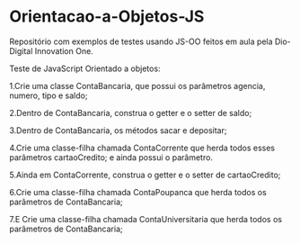 # Orientacao-a-Objetos-JS
Repositório com exemplos de testes usando JS-OO feitos em aula pela Dio-Digital Innovation One.
 
 Teste de JavaScript Orientado a objetos:
 
 1.Crie uma classe ContaBancaria, que possui os parâmetros agencia, numero, tipo e saldo;
 
 2.Dentro de ContaBancaria, construa o getter e o setter de saldo;
 
 3.Dentro de ContaBancaria, os métodos sacar e depositar;
  
 4.Crie uma classe-filha chamada ContaCorrente que herda todos esses parâmetros cartaoCredito; e ainda possui o parâmetro.
 
 5.Ainda em ContaCorrente, construa o getter e o setter de cartaoCredito;
  
 6.Crie uma classe-filha chamada ContaPoupanca que herda todos os parâmetros de ContaBancaria;
 
 7.E Crie uma classe-filha chamada ContaUniversitaria que herda todos os parâmetros de ContaBancaria;
